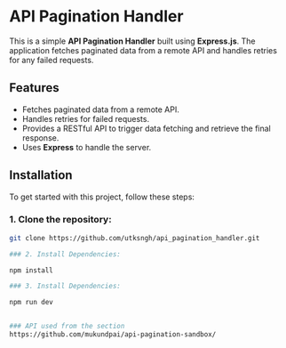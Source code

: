 # API Pagination Handler

This is a simple **API Pagination Handler** built using **Express.js**. The application fetches paginated data from a remote API and handles retries for any failed requests.

## Features

- Fetches paginated data from a remote API.
- Handles retries for failed requests.
- Provides a RESTful API to trigger data fetching and retrieve the final response.
- Uses **Express** to handle the server.

## Installation

To get started with this project, follow these steps:

### 1. Clone the repository:

```bash
git clone https://github.com/utksngh/api_pagination_handler.git

### 2. Install Dependencies:

npm install

### 3. Install Dependencies:

npm run dev


### API used from the section
https://github.com/mukundpai/api-pagination-sandbox/



